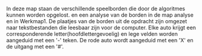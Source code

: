 In deze map staan de verschillende speelborden die door de algoritmes kunnen worden opgelost.  en een analyse van de borden in de map analyse en in Werkmap1. De plaatjes van de borden uit de opdracht zijn omgezet naar tekstbestanden die leesbaar zijn voor de computer. Elke auto krijgt een corresponderende letter(hoofdlettergevoelig) en lege velden worden aangeduid met een '-' teken. De rode auto wordt aangeduid met een 'X' en de uitgang met een '#'. 
